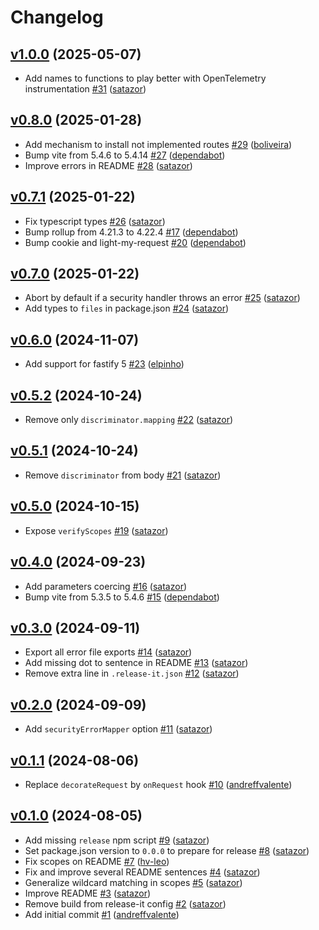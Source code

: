 # Changelog

## [v1.0.0](https://github.com/uphold/fastify-openapi-router-plugin/releases/tag/v1.0.0) (2025-05-07)

- Add names to functions to play better with OpenTelemetry instrumentation [\#31](https://github.com/uphold/fastify-openapi-router-plugin/pull/31) ([satazor](https://github.com/satazor))

## [v0.8.0](https://github.com/uphold/fastify-openapi-router-plugin/releases/tag/v0.8.0) (2025-01-28)
- Add mechanism to install not implemented routes [\#29](https://github.com/uphold/fastify-openapi-router-plugin/pull/29) ([boliveira](https://github.com/boliveira))
- Bump vite from 5.4.6 to 5.4.14 [\#27](https://github.com/uphold/fastify-openapi-router-plugin/pull/27) ([dependabot](https://github.com/apps/dependabot))
- Improve errors in README [\#28](https://github.com/uphold/fastify-openapi-router-plugin/pull/28) ([satazor](https://github.com/satazor))

## [v0.7.1](https://github.com/uphold/fastify-openapi-router-plugin/releases/tag/v0.7.1) (2025-01-22)
- Fix typescript types [\#26](https://github.com/uphold/fastify-openapi-router-plugin/pull/26) ([satazor](https://github.com/satazor))
- Bump rollup from 4.21.3 to 4.22.4 [\#17](https://github.com/uphold/fastify-openapi-router-plugin/pull/17) ([dependabot](https://github.com/apps/dependabot))
- Bump cookie and light-my-request [\#20](https://github.com/uphold/fastify-openapi-router-plugin/pull/20) ([dependabot](https://github.com/apps/dependabot))

## [v0.7.0](https://github.com/uphold/fastify-openapi-router-plugin/releases/tag/v0.7.0) (2025-01-22)
- Abort by default if a security handler throws an error [\#25](https://github.com/uphold/fastify-openapi-router-plugin/pull/25) ([satazor](https://github.com/satazor))
- Add types to `files` in package.json [\#24](https://github.com/uphold/fastify-openapi-router-plugin/pull/24) ([satazor](https://github.com/satazor))

## [v0.6.0](https://github.com/uphold/fastify-openapi-router-plugin/releases/tag/v0.6.0) (2024-11-07)
- Add support for fastify 5 [\#23](https://github.com/uphold/fastify-openapi-router-plugin/pull/23) ([elpinho](https://github.com/elpinho))

## [v0.5.2](https://github.com/uphold/fastify-openapi-router-plugin/releases/tag/v0.5.2) (2024-10-24)
- Remove only `discriminator.mapping` [\#22](https://github.com/uphold/fastify-openapi-router-plugin/pull/22) ([satazor](https://github.com/satazor))

## [v0.5.1](https://github.com/uphold/fastify-openapi-router-plugin/releases/tag/v0.5.1) (2024-10-24)
- Remove `discriminator` from body [\#21](https://github.com/uphold/fastify-openapi-router-plugin/pull/21) ([satazor](https://github.com/satazor))

## [v0.5.0](https://github.com/uphold/fastify-openapi-router-plugin/releases/tag/v0.5.0) (2024-10-15)
- Expose `verifyScopes` [\#19](https://github.com/uphold/fastify-openapi-router-plugin/pull/19) ([satazor](https://github.com/satazor))

## [v0.4.0](https://github.com/uphold/fastify-openapi-router-plugin/releases/tag/v0.4.0) (2024-09-23)
- Add parameters coercing [\#16](https://github.com/uphold/fastify-openapi-router-plugin/pull/16) ([satazor](https://github.com/satazor))
- Bump vite from 5.3.5 to 5.4.6 [\#15](https://github.com/uphold/fastify-openapi-router-plugin/pull/15) ([dependabot](https://github.com/apps/dependabot))

## [v0.3.0](https://github.com/uphold/fastify-openapi-router-plugin/releases/tag/v0.3.0) (2024-09-11)
- Export all error file exports [\#14](https://github.com/uphold/fastify-openapi-router-plugin/pull/14) ([satazor](https://github.com/satazor))
- Add missing dot to sentence in README [\#13](https://github.com/uphold/fastify-openapi-router-plugin/pull/13) ([satazor](https://github.com/satazor))
- Remove extra line in `.release-it.json` [\#12](https://github.com/uphold/fastify-openapi-router-plugin/pull/12) ([satazor](https://github.com/satazor))

## [v0.2.0](https://github.com/uphold/fastify-openapi-router-plugin/releases/tag/v0.2.0) (2024-09-09)
- Add `securityErrorMapper` option [\#11](https://github.com/uphold/fastify-openapi-router-plugin/pull/11) ([satazor](https://github.com/satazor))

## [v0.1.1](https://github.com/uphold/fastify-openapi-router-plugin/releases/tag/v0.1.1) (2024-08-06)
- Replace `decorateRequest` by `onRequest` hook [\#10](https://github.com/uphold/fastify-openapi-router-plugin/pull/10) ([andreffvalente](https://github.com/andreffvalente))

## [v0.1.0](https://github.com/uphold/fastify-openapi-router-plugin/releases/tag/v0.1.0) (2024-08-05)
- Add missing `release` npm script [\#9](https://github.com/uphold/fastify-openapi-router-plugin/pull/9) ([satazor](https://github.com/satazor))
- Set package.json version to `0.0.0` to prepare for release [\#8](https://github.com/uphold/fastify-openapi-router-plugin/pull/8) ([satazor](https://github.com/satazor))
- Fix scopes on README [\#7](https://github.com/uphold/fastify-openapi-router-plugin/pull/7) ([hv-leo](https://github.com/hv-leo))
- Fix and improve several README sentences [\#4](https://github.com/uphold/fastify-openapi-router-plugin/pull/4) ([satazor](https://github.com/satazor))
- Generalize wildcard matching in scopes [\#5](https://github.com/uphold/fastify-openapi-router-plugin/pull/5) ([satazor](https://github.com/satazor))
- Improve README [\#3](https://github.com/uphold/fastify-openapi-router-plugin/pull/3) ([satazor](https://github.com/satazor))
- Remove build from release-it config [\#2](https://github.com/uphold/fastify-openapi-router-plugin/pull/2) ([satazor](https://github.com/satazor))
- Add initial commit [\#1](https://github.com/uphold/fastify-openapi-router-plugin/pull/1) ([andreffvalente](https://github.com/andreffvalente))
